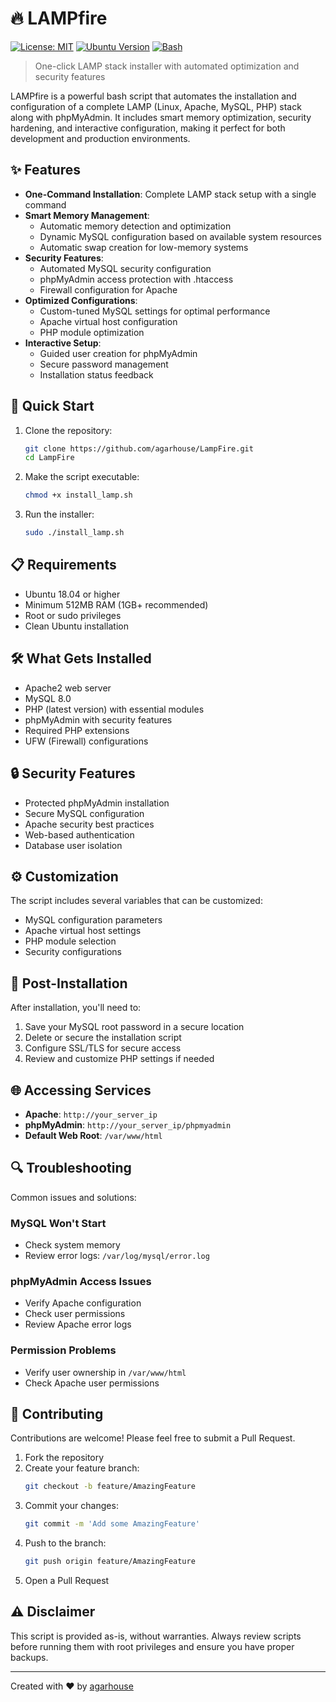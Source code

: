 # 🔥 LAMPfire

[![License: MIT](https://img.shields.io/badge/License-MIT-yellow.svg)](https://opensource.org/licenses/MIT)
[![Ubuntu Version](https://img.shields.io/badge/Ubuntu-18.04%2B-brightgreen)](https://ubuntu.com/)
[![Bash](https://img.shields.io/badge/Bash-Script-brightgreen)](https://www.gnu.org/software/bash/)

> One-click LAMP stack installer with automated optimization and security features

LAMPfire is a powerful bash script that automates the installation and configuration of a complete LAMP (Linux, Apache, MySQL, PHP) stack along with phpMyAdmin. It includes smart memory optimization, security hardening, and interactive configuration, making it perfect for both development and production environments.

## ✨ Features

* **One-Command Installation**: Complete LAMP stack setup with a single command
* **Smart Memory Management**: 
  * Automatic memory detection and optimization
  * Dynamic MySQL configuration based on available system resources
  * Automatic swap creation for low-memory systems
* **Security Features**:
  * Automated MySQL security configuration
  * phpMyAdmin access protection with .htaccess
  * Firewall configuration for Apache
* **Optimized Configurations**:
  * Custom-tuned MySQL settings for optimal performance
  * Apache virtual host configuration
  * PHP module optimization
* **Interactive Setup**:
  * Guided user creation for phpMyAdmin
  * Secure password management
  * Installation status feedback

## 🚀 Quick Start

1. Clone the repository:
   ```bash
   git clone https://github.com/agarhouse/LampFire.git
   cd LampFire
   ```

2. Make the script executable:
   ```bash
   chmod +x install_lamp.sh
   ```

3. Run the installer:
   ```bash
   sudo ./install_lamp.sh
   ```

## 📋 Requirements

* Ubuntu 18.04 or higher
* Minimum 512MB RAM (1GB+ recommended)
* Root or sudo privileges
* Clean Ubuntu installation

## 🛠️ What Gets Installed

* Apache2 web server
* MySQL 8.0
* PHP (latest version) with essential modules
* phpMyAdmin with security features
* Required PHP extensions
* UFW (Firewall) configurations

## 🔒 Security Features

* Protected phpMyAdmin installation
* Secure MySQL configuration
* Apache security best practices
* Web-based authentication
* Database user isolation

## ⚙️ Customization

The script includes several variables that can be customized:
* MySQL configuration parameters
* Apache virtual host settings
* PHP module selection
* Security configurations

## 📝 Post-Installation

After installation, you'll need to:

1. Save your MySQL root password in a secure location
2. Delete or secure the installation script
3. Configure SSL/TLS for secure access
4. Review and customize PHP settings if needed

## 🌐 Accessing Services

* **Apache**: `http://your_server_ip`
* **phpMyAdmin**: `http://your_server_ip/phpmyadmin`
* **Default Web Root**: `/var/www/html`

## 🔍 Troubleshooting

Common issues and solutions:

### MySQL Won't Start
* Check system memory
* Review error logs: `/var/log/mysql/error.log`

### phpMyAdmin Access Issues
* Verify Apache configuration
* Check user permissions
* Review Apache error logs

### Permission Problems
* Verify user ownership in `/var/www/html`
* Check Apache user permissions

## 🤝 Contributing

Contributions are welcome! Please feel free to submit a Pull Request.

1. Fork the repository
2. Create your feature branch:
   ```bash
   git checkout -b feature/AmazingFeature
   ```
3. Commit your changes:
   ```bash
   git commit -m 'Add some AmazingFeature'
   ```
4. Push to the branch:
   ```bash
   git push origin feature/AmazingFeature
   ```
5. Open a Pull Request

## ⚠️ Disclaimer

This script is provided as-is, without warranties. Always review scripts before running them with root privileges and ensure you have proper backups.

---
Created with ❤️ by [agarhouse](https://github.com/agarhouse)
